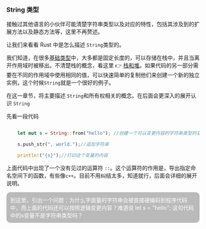 <link rel="stylesheet" href="../style/main.css">

### String 类型

接触过其他语言的小伙伴可能清楚字符串类型以及对应的特性，包括其涉及到的扩展方法以及静态方法等，这里不再赘述。

让我们来看看 Rust 中是怎么描述 `String`类型的。

我们知道，在很多[基础类型](../03_basic_concept/3.2data_type.md#数据类型)中，大多都是固定长度的，可以存储在栈中，并且当离开作用域时被移出。不清楚栈的概念，看这里 👉 [栈和堆](01_ownership.md#栈stack与堆heap)。如果代码的另一部分需要在不同的作用域中使用相同的值，可以快速简单的复制他们来创建一个新的独立实例，这个时候`String`就是一个很好的例子。

在这一章节，将主要描述 `String`和所有权相关的概念。在后面会更深入的展开认识 `String`

先看一段代码

```rust

    let mut s = String::from("hello"); //创建一个可以变更内容的字符串类型的变量

    s.push_str(", world.");//追加字符串

    println!("{s}");//打印这个变量的内容

```

上面代码中出现了一个没有见过的运算符 `::`。这个运算符的作用是，导出指定命名空间下的函数，有些像`c++`。目前不用纠结太多，知道就行，后面会详细的展开说明。

<div style="padding:10px;background-color:#bababa;border-radius: 10px;color:#ffffff" >
到这里，引出一个问题：为什么字面量的字符串会被直接硬编码到程序代码中，而上面的代码还可以按照逻辑变更内容？难道说  let s = "hello"; 这句代码中的s变量不是字符串类型吗？
</div>
